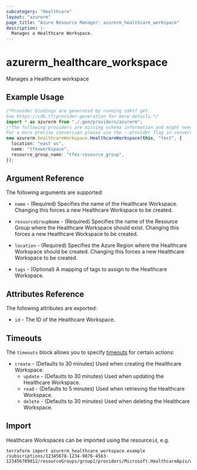 ```yaml
---
subcategory: "Healthcare"
layout: "azurerm"
page_title: "Azure Resource Manager: azurerm_healthcare_workspace"
description: |-
  Manages a Healthcare Workspace.
---
```


# azurerm\_healthcare\_workspace

Manages a Healthcare workspace

## Example Usage

```typescript
/*Provider bindings are generated by running cdktf get.
See https://cdk.tf/provider-generation for more details.*/
import * as azurerm from "./.gen/providers/azurerm";
/*The following providers are missing schema information and might need manual adjustments to synthesize correctly: azurerm.
For a more precise conversion please use the --provider flag in convert.*/
new azurerm.healthcareWorkspace.HealthcareWorkspace(this, "test", {
  location: "east us",
  name: "tfexworkspace",
  resource_group_name: "tfex-resource_group",
});

```

## Argument Reference

The following arguments are supported:

*   `name` - (Required) Specifies the name of the Healthcare Workspace. Changing this forces a new Healthcare Workspace to be created.

*   `resourceGroupName` - (Required) Specifies the name of the Resource Group where the Healthcare Workspace should exist. Changing this forces a new Healthcare Workspace to be created.

*   `location` - (Required) Specifies the Azure Region where the Healthcare Workspace should be created. Changing this forces a new Healthcare Workspace to be created.

*   `tags` - (Optional) A mapping of tags to assign to the Healthcare Workspace.

## Attributes Reference

The following attributes are exported:

* `id` - The ID of the Healthcare Workspace.

## Timeouts

The `timeouts` block allows you to specify [timeouts](https://www.terraform.io/language/resources/syntax#operation-timeouts) for certain actions:

* `create` - (Defaults to 30 minutes) Used when creating the Healthcare Workspace.
  * `update` - (Defaults to 30 minutes) Used when updating the Healthcare Workspace.
  * `read` - (Defaults to 5 minutes) Used when retrieving the Healthcare Workspace.
  * `delete` - (Defaults to 30 minutes) Used when deleting the Healthcare Workspace.

## Import

Healthcare Workspaces can be imported using the resource`id`, e.g.

```shell
terraform import azurerm_healthcare_workspace.example /subscriptions/12345678-1234-9876-4563-123456789012/resourceGroups/group1/providers/Microsoft.HealthcareApis/workspaces/workspace1
```
